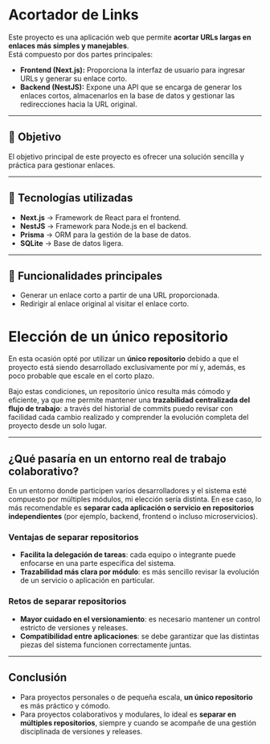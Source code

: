# Acortador de Links

Este proyecto es una aplicación web que permite **acortar URLs largas en enlaces más simples y manejables**.  
Está compuesto por dos partes principales:  

- **Frontend (Next.js):** Proporciona la interfaz de usuario para ingresar URLs y generar su enlace corto.
- **Backend (NestJS):** Expone una API que se encarga de generar los enlaces cortos, almacenarlos en la base de datos y gestionar las redirecciones hacia la URL original.  

---

## 🎯 Objetivo

El objetivo principal de este proyecto es ofrecer una solución sencilla y práctica para gestionar enlaces.

---

## 🚀 Tecnologías utilizadas

- **Next.js** → Framework de React para el frontend.  
- **NestJS** → Framework para Node.js en el backend.  
- **Prisma** → ORM para la gestión de la base de datos.  
- **SQLite** → Base de datos ligera.

---

## 📌 Funcionalidades principales

- Generar un enlace corto a partir de una URL proporcionada.  
- Redirigir al enlace original al visitar el enlace corto.    

# Elección de un único repositorio

En esta ocasión opté por utilizar un **único repositorio** debido a que el proyecto está siendo desarrollado exclusivamente por mí y, además, es poco probable que escale en el corto plazo.  

Bajo estas condiciones, un repositorio único resulta más cómodo y eficiente, ya que me permite mantener una **trazabilidad centralizada del flujo de trabajo**: a través del historial de commits puedo revisar con facilidad cada cambio realizado y comprender la evolución completa del proyecto desde un solo lugar.  

---

## ¿Qué pasaría en un entorno real de trabajo colaborativo?

En un entorno donde participen varios desarrolladores y el sistema esté compuesto por múltiples módulos, mi elección sería distinta. En ese caso, lo más recomendable es **separar cada aplicación o servicio en repositorios independientes** (por ejemplo, backend, frontend o incluso microservicios).  

### Ventajas de separar repositorios
- **Facilita la delegación de tareas**: cada equipo o integrante puede enfocarse en una parte específica del sistema.  
- **Trazabilidad más clara por módulo**: es más sencillo revisar la evolución de un servicio o aplicación en particular.  

### Retos de separar repositorios
- **Mayor cuidado en el versionamiento**: es necesario mantener un control estricto de versiones y releases.  
- **Compatibilidad entre aplicaciones**: se debe garantizar que las distintas piezas del sistema funcionen correctamente juntas.  

---

## Conclusión

- Para proyectos personales o de pequeña escala, **un único repositorio** es más práctico y cómodo.  
- Para proyectos colaborativos y modulares, lo ideal es **separar en múltiples repositorios**, siempre y cuando se acompañe de una gestión disciplinada de versiones y releases.  
